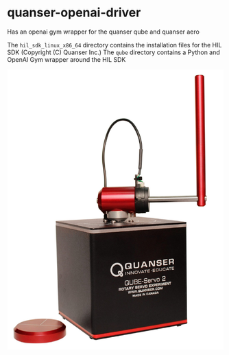 # quanser-openai-driver
Has an openai gym wrapper for the quanser qube and quanser aero

The `hil_sdk_linux_x86_64` directory contains the installation files for the HIL SDK (Copyright (C) Quanser Inc.)
The `qube` directory contains a Python and OpenAI Gym wrapper around the HIL SDK

![Alt text](/QUBE-Servo_2_angled_pendulum.jpg?raw=true "Title")
